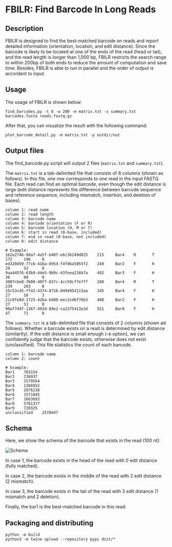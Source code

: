 # FBILR: Find Barcode In Long Reads

## Description

FBILR is designed to find the best-matched barcode on reads and report detailed information (orientation, location, and edit distance). Since the barcode is likely to be located at one of the ends of the read (head or tail), and the read length is longer than 1,000 bp, FBILR restricts the search range to within 200bp of both ends to reduce the amount of computation and save time. Besides, FBILR is able to run in parallel and the order of output is accordant to input.

## Usage

The usage of FBILR is shown below:

    find_barcodes.py -t 8 -w 200 -m matrix.txt -s summary.txt barcodes.fasta reads.fastq.gz    

After that, you can visualize the result with the following command:

    plot_barcode_detail.py -m matrix.txt -p outdir/out

## Output files

The find_barcode.py script will output 2 files (`matrix.txt` and `summary.txt`).

The `matrix.txt` is a tab-delimited file that consists of 8 columns (shown as follows). In this file, one row corresponds to one read in the input FASTQ file. Each read can find an optimal barcode, even though the edit distance is large (edit distance represents the difference between barcode sequence and reference sequence, including mismatch, insertion, and deletion of bases).

    column 1: read name
    column 2: read length
    column 3: barcode name
    column 4: barcode orientation (F or R)
    column 5: barcode location (H, M or T)
    column 6: start in read (0-base, included)
    column 7: end in read (0-base, not included)
    column 8: edit distance

    # Example:
    1b2e274b-9da7-4a5f-b40f-e6c36249d825    215     Bar4    R       T       172     196     0
    ed320d59-77c6-41ba-895d-f4fdba5855f2    249     Bar2    F       H       29      53      0
    9aa445f6-63b9-44e5-9b9c-43feea216b7a    492     Bar3    F       H       36      60      0
    3087cbe0-7b00-40ff-837c-4cc59cf7e7ff    280     Bar4    R       T       239     263     0
    15c53c45-ff43-4374-8716-049495d113aa    345     Bar4    F       H       27      50      3
    21c0fe8d-1725-42ba-b490-eec2cd6f76b3    408     Bar2    F       H       27      51      0
    90af744f-1367-493d-84e2-ca2375413e2d    551     Bar8    F       H       47      71      0

The `summary.txt` is a tab-delimited file that consists of 2 columns (shown ad follows). Whether a barcode exists on a read is determined by edit distance (similarity). If the edit distance is small enough (-e option), we can confidently judge that the barcode exists, otherwise does not exist (unclassified). This file statistics the count of each barcode.

    column 1: barcode name
    column 2: count

    # Example: 
    Bar1	783154
    Bar2	236937
    Bar3	1579564
    Bar4	1266932
    Bar5	2876236
    Bar6	1571845
    Bar7	1663693
    Bar8	5781377
    Bar9	720325
    unclassified	2578447


## Schema

Here, we show the schema of the barcode that exists in the read (100 nt):

![Schema](src/schema.png)

In case 1, the barcode exists in the head of the read with 0 edit distance (fully matched). 

In case 2, the barcode exists in the middle of the read with 2 edit distance (2 mismatch). 

In case 3, the barcode exists in the tail of the read with 3 edit distance (1 mismatch and 2 deletion).

Finally, the bar1 is the best-matched barcode in this read.

## Packaging and distributing

    python -m build
    python3 -m twine upload --repository pypi dist/*

